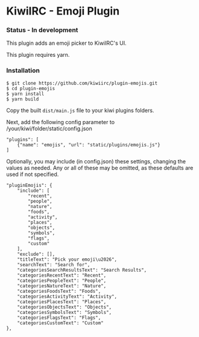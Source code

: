 # KiwiIRC - Emoji Plugin

### Status - In development

This plugin adds an emoji picker to KiwiIRC's UI. 

This plugin requires yarn.

### Installation

    $ git clone https://github.com/kiwiirc/plugin-emojis.git
    $ cd plugin-emojis
    $ yarn install
    $ yarn build

Copy the built `dist/main.js` file to your kiwi plugins folders.

Next, add the following config parameter to /your/kiwi/folder/static/config.json

    "plugins": [
        {"name": "emojis", "url": "static/plugins/emojis.js"} 
    ]


Optionally, you may include (in config.json) these settings,
changing the values as needed. Any or all of these may be
omitted, as these defaults are used if not specified.

    "pluginEmojis": {
        "include": [
            "recent",
            "people",
            "nature",
            "foods",
            "activity",
            "places",
            "objects",
            "symbols",
            "flags",
            "custom"
        ],
        "exclude": [],
        "titleText": "Pick your emoji\u2026",
        "searchText": "Search for",
        "categoriesSearchResultsText": "Search Results",
        "categoriesRecentText": "Recent",
        "categoriesPeopleText": "People",
        "categoriesNatureText": "Nature",
        "categoriesFoodsText": "Foods",
        "categoriesActivityText": "Activity",
        "categoriesPlacesText": "Places",
        "categoriesObjectsText": "Objects",
        "categoriesSymbolsText": "Symbols",
        "categoriesFlagsText": "Flags",
        "categoriesCustomText": "Custom"
    },
   
